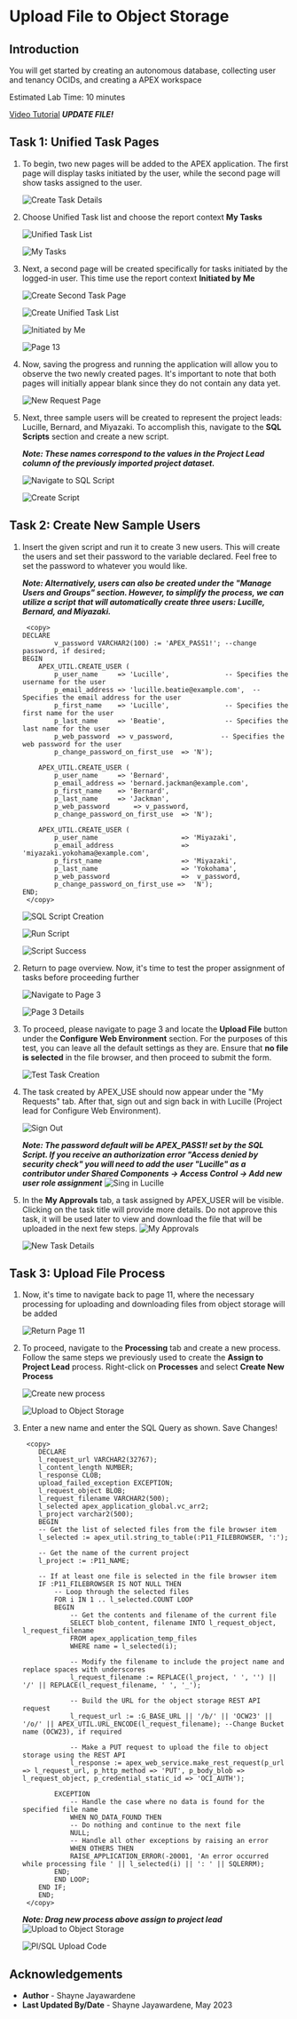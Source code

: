 # Upload File to Object Storage

## Introduction

You will get started by creating an autonomous database, collecting user and tenancy OCIDs, and creating a APEX workspace

Estimated Lab Time: 10 minutes

[Video Tutorial](youtube:XRwbswu0jEk)  ***UPDATE FILE!***

## Task 1: Unified Task Pages

1. To begin, two new pages will be added to the APEX application. The first page will display tasks initiated by the user, while the second page will show tasks assigned to the user.

    ![Create Task Details](images/task-details.png)

2. Choose Unified Task list and choose the report context **My Tasks**

    ![Unified Task List](images/unified-task-list.png)

    ![My Tasks](images/my-tasks.png)

3. Next, a second page will be created specifically for tasks initiated by the logged-in user. This time use the report context **Initiated by Me**

    ![Create Second Task Page](images/second-task-page.png)

    ![Create Unified Task List](images/unified-task-list-2.png)

    ![Initiated by Me](images/initiated-by-me.png)

    ![Page 13](images/page-13-created.png)

4. Now, saving the progress and running the application will allow you to observe the two newly created pages. It's important to note that both pages will initially appear blank since they do not contain any data yet.

    ![New Request Page](images/new-request-page.png)

5. Next, three sample users will be created to represent the project leads: Lucille, Bernard, and Miyazaki. To accomplish this, navigate to the **SQL Scripts** section and create a new script.

    ***Note: These names correspond to the values in the **Project Lead** column of the previously imported project dataset.***

    ![Navigate to SQL Script](images/sql-script.png)

    ![Create Script](images/create-script.png)

## Task 2: Create New Sample Users

1. Insert the given script and run it to create 3 new users. This will create the users and set their password to the variable declared. Feel free to set the password to whatever you would like.

    ***Note: Alternatively, users can also be created under the "Manage Users and Groups" section. However, to simplify the process, we can utilize a script that will automatically create three users: Lucille, Bernard, and Miyazaki.***

    ```
     <copy>
    DECLARE
            v_password VARCHAR2(100) := 'APEX_PASS1!'; --change password, if desired;
    BEGIN
        APEX_UTIL.CREATE_USER (
            p_user_name     => 'Lucille',              -- Specifies the username for the user
            p_email_address => 'lucille.beatie@example.com',  -- Specifies the email address for the user
            p_first_name    => 'Lucille',              -- Specifies the first name for the user
            p_last_name     => 'Beatie',               -- Specifies the last name for the user
            p_web_password  => v_password,            -- Specifies the web password for the user
            p_change_password_on_first_use  => 'N');
      
        APEX_UTIL.CREATE_USER (
            p_user_name     => 'Bernard',
            p_email_address => 'bernard.jackman@example.com',
            p_first_name    => 'Bernard',
            p_last_name     => 'Jackman',
            p_web_password      => v_password,
            p_change_password_on_first_use  => 'N');
        
        APEX_UTIL.CREATE_USER (
            p_user_name                     => 'Miyazaki',
            p_email_address                 => 'miyazaki.yokohama@example.com',
            p_first_name                    => 'Miyazaki',
            p_last_name                     => 'Yokohama',
            p_web_password                  =>  v_password,
            p_change_password_on_first_use =>  'N');
    END;
     </copy>
    ```

    ![SQL Script Creation](images/script-creation.png)

    ![Run Script](images/run-script.png)

    ![Script Success](images/script-success.png)

2. Return to page overview. Now, it's time to test the proper assignment of tasks before proceeding further

    ![Navigate to Page 3](images/click-page-3.png)

    ![Page 3 Details](images/page-3-details.png)

3. To proceed, please navigate to page 3 and locate the **Upload File** button under the **Configure Web Environment** section. For the purposes of this test, you can leave all the default settings as they are. Ensure that **no file is selected** in the file browser, and then proceed to submit the form.

    ![Test Task Creation](images/test-task-creation.png)

4. The task created by APEX_USE should now appear under the "My Requests" tab. After that, sign out and sign back in with Lucille (Project lead for Configure Web Environment).

    ![Sign Out](images/logout-user.png)

    ***Note: The password default will be APEX_PASS1! set by the SQL Script. If you receive an authorization error "Access denied by security check" you will need to add the user "Lucille" as a contributor under Shared Components -> Access Control -> Add new user role assignment***
    ![Sing in Lucille](images/login-lucille.png)

5. In the **My Approvals** tab, a task assigned by APEX\_USER will be visible. Clicking on the task title will provide more details. Do not approve this task, it will be used later to view and download the file that will be uploaded in the next few steps.
    ![My Approvals](images/my-approvals.png)

    ![New Task Details](images/initail-task-details.png)

## Task 3: Upload File Process

1. Now, it's time to navigate back to page 11, where the necessary processing for uploading and downloading files from object storage will be added

    ![Return Page 11](images/return-page-11.png)

2. To proceed, navigate to the **Processing** tab and create a new process. Follow the same steps we previously used to create the **Assign to Project Lead** process. Right-click on **Processes** and select **Create New Process**

    ![Create new process](images/create-process-2.png)

    ![Upload to Object Storage](images/process-upload.png)

3. Enter a new name and enter the SQL Query as shown. Save Changes!

    ```
     <copy>
        DECLARE
        l_request_url VARCHAR2(32767);
        l_content_length NUMBER;
        l_response CLOB;
        upload_failed_exception EXCEPTION;
        l_request_object BLOB;
        l_request_filename VARCHAR2(500);
        l_selected apex_application_global.vc_arr2;
        l_project varchar2(500);
        BEGIN
        -- Get the list of selected files from the file browser item
        l_selected := apex_util.string_to_table(:P11_FILEBROWSER, ':');
        
        -- Get the name of the current project
        l_project := :P11_NAME;
        
        -- If at least one file is selected in the file browser item
        IF :P11_FILEBROWSER IS NOT NULL THEN
            -- Loop through the selected files
            FOR i IN 1 .. l_selected.COUNT LOOP
            BEGIN
                -- Get the contents and filename of the current file
                SELECT blob_content, filename INTO l_request_object, l_request_filename
                FROM apex_application_temp_files
                WHERE name = l_selected(i);
                
                -- Modify the filename to include the project name and replace spaces with underscores
                l_request_filename := REPLACE(l_project, ' ', '') || '/' || REPLACE(l_request_filename, ' ', '_');
                
                -- Build the URL for the object storage REST API request
                l_request_url := :G_BASE_URL || '/b/' || 'OCW23' || '/o/' || APEX_UTIL.URL_ENCODE(l_request_filename); --Change Bucket name (OCW23), if required
                
                -- Make a PUT request to upload the file to object storage using the REST API
                l_response := apex_web_service.make_rest_request(p_url => l_request_url, p_http_method => 'PUT', p_body_blob => l_request_object, p_credential_static_id => 'OCI_AUTH');
                
            EXCEPTION
                -- Handle the case where no data is found for the specified file name
                WHEN NO_DATA_FOUND THEN
                -- Do nothing and continue to the next file
                NULL;
                -- Handle all other exceptions by raising an error
                WHEN OTHERS THEN
                RAISE_APPLICATION_ERROR(-20001, 'An error occurred while processing file ' || l_selected(i) || ': ' || SQLERRM);
            END;
            END LOOP;
        END IF;
        END;
     </copy>
    ```

    ***Note: Drag new process above assign to project lead***
    ![Upload to Object Storage](images/new-name.png)

    ![Pl/SQL Upload Code](images/plsql-upload.png)

## Acknowledgements

- **Author** - Shayne Jayawardene
- **Last Updated By/Date** - Shayne Jayawardene, May 2023
